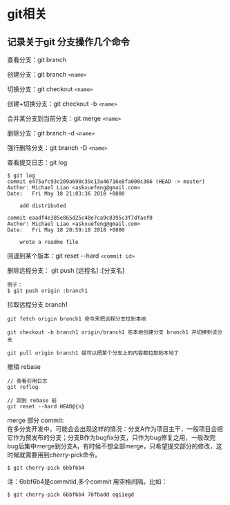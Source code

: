 # git相关

## 记录关于git 分支操作几个命令

查看分支：git branch

创建分支：git branch `<name>`

切换分支：git checkout `<name>`

创建+切换分支：git checkout -b `<name>`

合并某分支到当前分支：git merge `<name>`

删除分支：git branch -d `<name>`

强行删除分支：git branch -D `<name>`

查看提交日志：git log

```
$ git log
commit e475afc93c209a690c39c13a46716e8fa000c366 (HEAD -> master)
Author: Michael Liao <askxuefeng@gmail.com>
Date:   Fri May 18 21:03:36 2018 +0800

    add distributed

commit eaadf4e385e865d25c48e7ca9c8395c3f7dfaef0
Author: Michael Liao <askxuefeng@gmail.com>
Date:   Fri May 18 20:59:18 2018 +0800

    wrote a readme file
```

回退到某个版本：git reset --hard `<commit id>`

删除远程分支： git push [远程名] :[分支名]
```
例子：
$ git push origin :branch1
```

拉取远程分支 branch1

```
git fetch origin branch1 命令来把远程分支拉到本地

git checkout -b branch1 origin/branch1 在本地创建分支 branch1 并切换到该分支

git pull origin branch1 就可以把某个分支上的内容都拉取到本地了
```

撤销 rebase
```
// 查看引用日志
git reflog

// 回到 rebase 前
git reset --hard HEAD@{n}
```

merge 部分 commit:   
在多分支开发中，可能会会出现这样的情况：分支A作为项目主干，一般项目会把它作为预发布的分支；分支B作为bugfix分支，只作为bug修复之用，一般改完bug后集中merge到分支A，有时候不想全部merge，只希望提交部分的修改，这时候就需要用到cherry-pick命令。

```
$ git cherry-pick 6bbf6b4
```
注：6bbf6b4是commitid,多个commit 用空格间隔。比如：
```
$ git cherry-pick 6bbf6b4 78fbadd egiiegd
```

